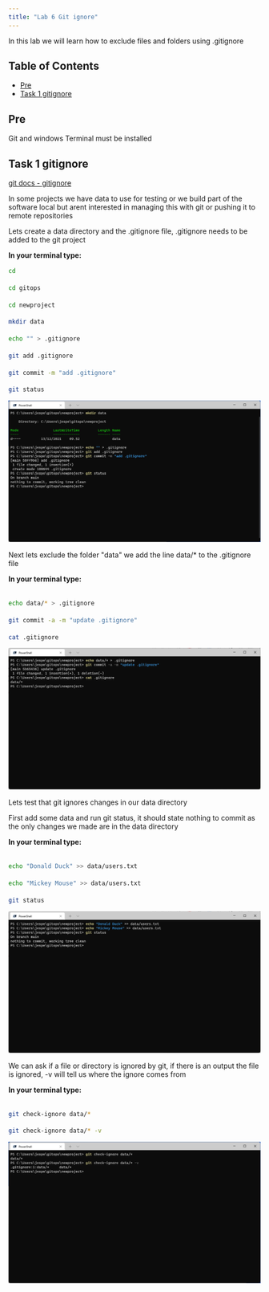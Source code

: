 ```yaml
---
title: "Lab 6 Git ignore"
---
```


In this lab we will learn how to exclude files and folders using .gitignore

## Table of Contents

- [Pre](#pre)
- [Task 1 gitignore](#task-1-gitignore)

## Pre

Git and windows Terminal must be installed

## Task 1 gitignore

[git docs - gitignore](https://git-scm.com/docs/gitignore)

In some projects we have data to use for testing or we build part of the software local but arent interested in managing this with git or pushing it to remote repositories

Lets create a data directory and the .gitignore file, .gitignore needs to be added to the git project

__In your terminal type:__

```bash
cd

cd gitops

cd newproject

mkdir data

echo "" > .gitignore

git add .gitignore

git commit -m "add .gitignore"

git status

```

![Alt text](images/001_git_ignore.png?raw=true "Git ignore")

Next lets exclude the folder "data" we add the line data/* to the .gitignore file

__In your terminal type:__

```bash

echo data/* > .gitignore

git commit -a -m "update .gitignore"

cat .gitignore

```

![Alt text](images/002_git_ignore.png?raw=true "Git ignore")

Lets test that git ignores changes in our data directory

First add some data and run git status, it should state nothing to commit as the only changes we made are in the data directory

__In your terminal type:__

```bash

echo "Donald Duck" >> data/users.txt

echo "Mickey Mouse" >> data/users.txt

git status

```

![Alt text](images/003_git_ignore.png?raw=true "Git ignore")

We can ask if a file or directory is ignored by git, if there is an output the file is ignored, -v will tell us where the ignore comes from

__In your terminal type:__

```bash

git check-ignore data/*

git check-ignore data/* -v

```

![Alt text](images/004_git_ignore.png?raw=true "Git ignore")
